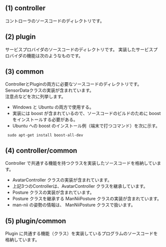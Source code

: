 (1) controller
--------------
コントローラのソースコードのディレクトリです。  

(2) plugin
----------
サービスプロバイダのソースコードのディレクトリです。
実装したサービスプロバイダの機能は次のようなものです。

(3) common
----------
ControllerとPluginの両方に必要なソースコードのディレクトリです。  
SensorDataクラスの実装が含まれています。  
注意点などを次に列挙します。

* Windows と Ubuntu の両方で使用する。
* 実装には boost が含まれているので、ソースコードのビルドのために boost をインストールする必要がある。
* Ubuntu への boost のインストール例（端末で打つコマンド）を次に示す。

` sudo apt-get install boost-all-dev`

(4) controller/common
----------
Controller で共通する機能を持つクラスを実装したソースコードを格納しています。

* AvatarController クラスの実装が含まれています。
 * 上記3つのControllerは、AvatarController クラスを継承しています。
* Posture クラスの実装が含まれています。
* Posture クラスを継承する ManNiiPosture クラスの実装が含まれています。
 * man-nii の姿勢の情報は、 ManNiiPosture クラスで扱います。

(5) plugin/common
----------
Plugin に共通する機能（クラス）を実装しているプログラムのソースコードを格納しています。  

